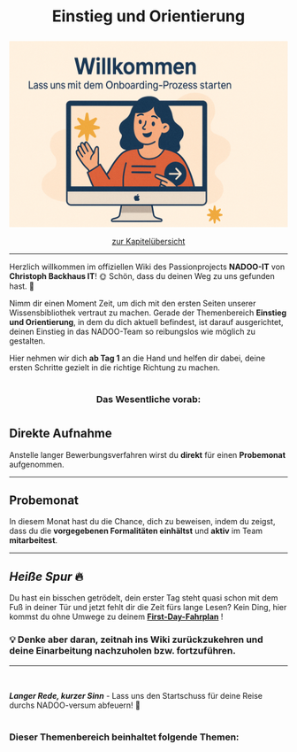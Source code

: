 # <p align="center">Einstieg und Orientierung</p>

![Willkommen](../../images/onboarding.png)

<p align="center">
<a href="#dieser-themenbereich-beinhaltet-folgende-themen">zur Kapitelübersicht</a>
</p>

---

Herzlich willkommen im offiziellen Wiki des Passionprojects **NADOO-IT** von **Christoph Backhaus IT**! 🌞 Schön, dass du deinen Weg zu uns gefunden hast. 🙌

Nimm dir einen Moment Zeit, um dich mit den ersten Seiten unserer Wissensbibliothek vertraut zu machen. Gerade der Themenbereich **Einstieg und Orientierung**, in dem du dich aktuell befindest, ist darauf ausgerichtet, deinen Einstieg in das NADOO-Team so reibungslos wie möglich zu gestalten.

Hier nehmen wir dich **ab Tag 1** an die Hand und helfen dir dabei, deine ersten Schritte gezielt in die richtige Richtung zu machen.

#

<h3 align="center">Das Wesentliche vorab:</h3>

#

## Direkte Aufnahme

Anstelle langer Bewerbungsverfahren wirst du **direkt** für einen **Probemonat** aufgenommen.

---

## Probemonat

In diesem Monat hast du die Chance, dich zu beweisen, indem du zeigst, dass du die **vorgegebenen Formalitäten einhältst** und **aktiv** im Team **mitarbeitest**.

---

## _Heiße Spur_ 🔥

Du hast ein bisschen getrödelt, dein erster Tag steht quasi schon mit dem Fuß in deiner Tür und jetzt fehlt dir die Zeit fürs lange Lesen? Kein Ding, hier kommst du ohne Umwege zu deinem <span align="center">
<a href="/docs/00-willkommen/01-leitfaden/README.md/#übersicht-dein-fahrplan-für-den-ersten-tag"><strong>First-Day-Fahrplan</strong></a>
</span>!

### 💡 Denke aber daran, zeitnah ins Wiki zurückzukehren und deine Einarbeitung nachzuholen bzw. fortzuführen.

---

<br>

**_Langer Rede, kurzer Sinn_** - Lass uns den Startschuss für deine Reise durchs NADOO-versum abfeuern! 🚀

#

### Dieser Themenbereich beinhaltet folgende Themen:

#

<!-- hier Kapitelübersicht hinzufügen -->
